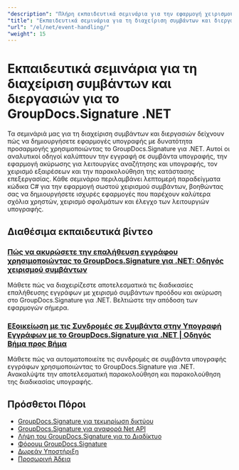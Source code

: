 ```yaml
---
"description": "Πλήρη εκπαιδευτικά σεμινάρια για την εφαρμογή χειρισμού συμβάντων, ακύρωσης και παρακολούθησης διεργασιών στο GroupDocs.Signature για .NET."
"title": "Εκπαιδευτικά σεμινάρια για τη διαχείριση συμβάντων και διεργασιών για το GroupDocs.Signature .NET"
"url": "/el/net/event-handling/"
"weight": 15
---
```


# Εκπαιδευτικά σεμινάρια για τη διαχείριση συμβάντων και διεργασιών για το GroupDocs.Signature .NET

Τα σεμινάριά μας για τη διαχείριση συμβάντων και διεργασιών δείχνουν πώς να δημιουργήσετε εφαρμογές υπογραφής με δυνατότητα προσαρμογής χρησιμοποιώντας το GroupDocs.Signature για .NET. Αυτοί οι αναλυτικοί οδηγοί καλύπτουν την εγγραφή σε συμβάντα υπογραφής, την εφαρμογή ακύρωσης για λειτουργίες αναζήτησης και υπογραφής, τον χειρισμό εξαιρέσεων και την παρακολούθηση της κατάστασης επεξεργασίας. Κάθε σεμινάριο περιλαμβάνει λεπτομερή παραδείγματα κώδικα C# για την εφαρμογή σωστού χειρισμού συμβάντων, βοηθώντας σας να δημιουργήσετε ισχυρές εφαρμογές που παρέχουν καλύτερα σχόλια χρηστών, χειρισμό σφαλμάτων και έλεγχο των λειτουργιών υπογραφής.

## Διαθέσιμα εκπαιδευτικά βίντεο

### [Πώς να ακυρώσετε την επαλήθευση εγγράφου χρησιμοποιώντας το GroupDocs.Signature για .NET: Οδηγός χειρισμού συμβάντων](./cancel-document-verification-groupdocs-signature-net/)
Μάθετε πώς να διαχειρίζεστε αποτελεσματικά τις διαδικασίες επαλήθευσης εγγράφων με χειρισμό συμβάντων προόδου και ακύρωση στο GroupDocs.Signature για .NET. Βελτιώστε την απόδοση των εφαρμογών σήμερα.

### [Εξοικείωση με τις Συνδρομές σε Συμβάντα στην Υπογραφή Εγγράφων με το GroupDocs.Signature για .NET | Οδηγός Βήμα προς Βήμα](./groupdocs-signature-dotnet-event-subscription/)
Μάθετε πώς να αυτοματοποιείτε τις συνδρομές σε συμβάντα υπογραφής εγγράφων χρησιμοποιώντας το GroupDocs.Signature για .NET. Ανακαλύψτε την αποτελεσματική παρακολούθηση και παρακολούθηση της διαδικασίας υπογραφής.

## Πρόσθετοι Πόροι

- [GroupDocs.Signature για τεκμηρίωση δικτύου](https://docs.groupdocs.com/signature/net/)
- [GroupDocs.Signature για αναφορά Net API](https://reference.groupdocs.com/signature/net/)
- [Λήψη του GroupDocs.Signature για το Διαδίκτυο](https://releases.groupdocs.com/signature/net/)
- [Φόρουμ GroupDocs.Signature](https://forum.groupdocs.com/c/signature)
- [Δωρεάν Υποστήριξη](https://forum.groupdocs.com/)
- [Προσωρινή Άδεια](https://purchase.groupdocs.com/temporary-license/)